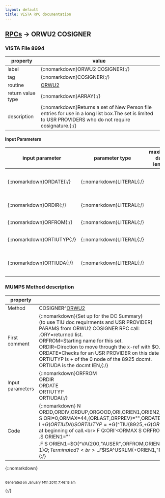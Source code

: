 ```yaml
---
layout: default
title: VISTA RPC documentation
---
```




## [RPCs](TableOfContent.md) &#8594; ORWU2 COSIGNER 



### VISTA File 8994 


 property | value 
--- | --- 
 label | {::nomarkdown}ORWU2 COSIGNER{:/}
 tag | {::nomarkdown}COSIGNER{:/}
 routine | [ORWU2](http://code.osehra.org/dox/Routine_ORWU2_source.html)
 return value type | {::nomarkdown}ARRAY{:/}
 description | {::nomarkdown}Returns a set of New Person file entries for use in a long list box.The set is limited to USR PROVIDERS who do not require cosignature.{:/}

#### Input Parameters

| input parameter | parameter type | maximum data length | required | description | 
| --- | --- | --- | --- | --- | 
| {::nomarkdown}ORDATE{:/} | {::nomarkdown}LITERAL{:/} |  |  | {::nomarkdown}Fileman date that the user will be required to be active on. (optional){:/} | 
| {::nomarkdown}ORDIR{:/} | {::nomarkdown}LITERAL{:/} |  | {::nomarkdown}true{:/} | {::nomarkdown}Direction to move through the #200 x-ref with $O.{:/} | 
| {::nomarkdown}ORFROM{:/} | {::nomarkdown}LITERAL{:/} |  |  | {::nomarkdown}Starting name for this set.{:/} | 
| {::nomarkdown}ORTIUTYP{:/} | {::nomarkdown}LITERAL{:/} |  | {::nomarkdown}true{:/} | {::nomarkdown}is + of the 0 node of the 8925 docmt{:/} | 
| {::nomarkdown}ORTIUDA{:/} | {::nomarkdown}LITERAL{:/} |  | {::nomarkdown}true{:/} | {::nomarkdown}This is the record # of the TIU Document in file 8925.{:/} | 


### MUMPS Method description

 property | value 
 --- | --- 
 Method | COSIGNER^[ORWU2](http://code.osehra.org/dox/Routine_ORWU2_source.html)
 First comment | {::nomarkdown}(Set up for the DC Summary)<br/>(to use TIU doc requirments and USR PROVIDER)<br/>PARAMS from ORWU2 COSIGNER RPC call:<br/>.ORY=returned list.<br/>ORFROM=Starting name for this set.  <br/>ORDIR=Direction to move through the x-ref with $O.  <br/>ORDATE=Checks for an USR PROVIDER on this date (optional).<br/>ORTIUTYP is + of the 0 node of the 8925 docmt.  <br/>ORTIUDA is the docmt IEN,{:/}
 Input parameters | {::nomarkdown}ORFROM<br>ORDIR<br>ORDATE<br>ORTIUTYP<br>ORTIUDA{:/}
 Code | {::nomarkdown}  N ORDD,ORDIV,ORDUP,ORGOOD,ORI,ORIEN1,ORIEN2,ORLAST,ORMAX,ORMRK,ORMULTI,ORPREV,ORSRV,ORTTL,ORERR<br> S ORI=0,ORMAX=44,(ORLAST,ORPREV)="",ORDATE=$G(ORDATE) ;ORKEY=$G(ORKEY)<br> I +$G(ORTIUDA) S ORTIUTYP=+$G(^TIU(8925,+$G(ORTIUDA),0))<br> S ORMULTI=$$ALL^VASITE ; IA# 10112.  Do once at beginning of call.<br> F  Q:ORI'<ORMAX  S ORFROM=$O(^VA(200,"AUSER",ORFROM),ORDIR) Q:ORFROM=""  D<br> .S ORIEN1=""<br> .F  S ORIEN1=$O(^VA(200,"AUSER",ORFROM,ORIEN1),ORDIR) Q:'ORIEN1  D<br> ..;<br> ..I '$$PROVIDER^XUSER(ORIEN1,1) Q   ; Terminated? <br> ..I '$$ISA^USRLM(+ORIEN1,"PROVIDER",.ORERR,ORDATE) Q  ;(USR PROVIDER CLASS CHECK?){:/}

{::nomarkdown} <br/><br/><p style="font-size: 11px">Generated on January 14th 2017, 7:46:15 am</p>{:/}